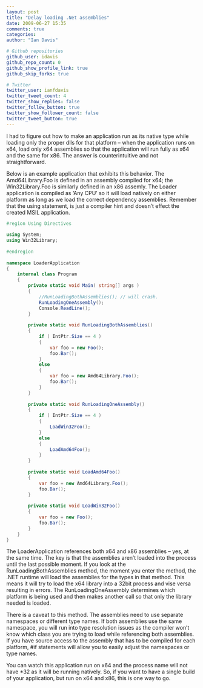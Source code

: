 ```yaml
---
layout: post
title: "Delay loading .Net assemblies"
date: 2009-06-27 15:35
comments: true
categories: 
author: "Ian Davis"

# Github repositories
github_user: idavis
github_repo_count: 0
github_show_profile_link: true
github_skip_forks: true

# Twitter
twitter_user: ianfdavis
twitter_tweet_count: 4
twitter_show_replies: false
twitter_follow_button: true
twitter_show_follower_count: false
twitter_tweet_button: true
---
```

I had to figure out how to make an application run as its native type while loading only the proper dlls for that platform – when the application runs on x64, load only x64 assemblies so that the application will run fully as x64 and the same for x86. The answer is counterintuitive and not straightforward.

Below is an example application that exhibits this behavior. The Amd64Library.Foo is defined in an assembly compiled for x64; the Win32Library.Foo is similarly defined in an x86 assemly. The Loader application is compiled as ‘Any CPU’ so it will load natively on either platform as long as we load the correct dependency assemblies. Remember that the using statement, is just a compiler hint and doesn’t effect the created MSIL application.
``` csharp
#region Using Directives
 
using System;
using Win32Library;
 
#endregion
 
namespace LoaderApplication
{
    internal class Program
    {
        private static void Main( string[] args )
        {
            //RunLoadingBothAssemblies(); // will crash.
            RunLoadingOneAssembly();
            Console.ReadLine();
        }
 
        private static void RunLoadingBothAssemblies()
        {
            if ( IntPtr.Size == 4 )
            {
                var foo = new Foo();
                foo.Bar();
            }
            else
            {
                var foo = new Amd64Library.Foo();
                foo.Bar();
            }
        }
 
        private static void RunLoadingOneAssembly()
        {
            if ( IntPtr.Size == 4 )
            {
                LoadWin32Foo();
            }
            else
            {
                LoadAmd64Foo();
            }
        }
 
        private static void LoadAmd64Foo()
        {
            var foo = new Amd64Library.Foo();
            foo.Bar();
        }
 
        private static void LoadWin32Foo()
        {
            var foo = new Foo();
            foo.Bar();
        }
    }
}
```

The LoaderApplication references both x64 and x86 assemblies – yes, at the same time. The key is that the assemblies aren’t loaded into the process until the last possible moment. If you look at the RunLoadingBothAssemblies method, the moment you enter the method, the .NET runtime will load the assemblies for the types in that method. This means it will try to load the x64 library into a 32bit process and vise versa resulting in errors. The RunLoadingOneAssembly determines which platform is being used and then makes another call so that only the library needed is loaded.

There is a caveat to this method. The assemblies need to use separate namespaces or different type names. If both assemblies use the same namespace, you will run into type resolution issues as the compiler won’t know which class you are trying to load while referencing both assemblies. If you have source access to the assembly that has to be compiled for each platform, #if statements will allow you to easily adjust the namespaces or type names.

You can watch this application run on x64 and the process name will not have *32 as it will be running natively. So, if you want to have a single build of your application, but run on x64 and x86, this is one way to go.